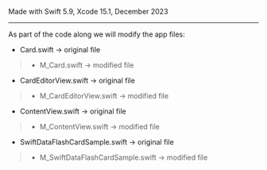 Made with Swift 5.9, Xcode 15.1, December 2023

- - - -

As part of the code along we will modify the app files:

* Card.swift -> original file
> * M_Card.swift -> modified file

* CardEditorView.swift -> original file
> * M_CardEditorView.swift -> modified file

* ContentView.swift -> original file
> * M_ContentView.swift -> modified file

* SwiftDataFlashCardSample.swift -> original file
> * M_SwiftDataFlashCardSample.swift -> modified file
